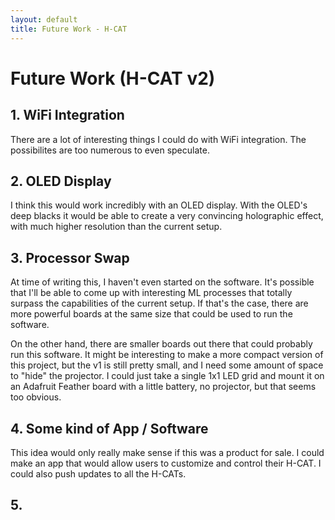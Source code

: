 ```yaml
---
layout: default
title: Future Work - H-CAT
---
```


# Future Work (H-CAT v2)

## 1. WiFi Integration

There are a lot of interesting things I could do with WiFi integration. The possibilites are too numerous to even speculate.

## 2. OLED Display

I think this would work incredibly with an OLED display. With the OLED's deep blacks it would be able to create a very convincing holographic effect, with much higher resolution than the current setup.

## 3. Processor Swap

At time of writing this, I haven't even started on the software. It's possible that I'll be able to come up with interesting ML processes that totally surpass the capabilities of the current setup. If that's the case, there are more powerful boards at the same size that could be used to run the software.

On the other hand, there are smaller boards out there that could probably run this software. It might be interesting to make a more compact version of this project, but the v1 is still pretty small, and I need some amount of space to "hide" the projector. I could just take a single 1x1 LED grid and mount it on an Adafruit Feather board with a little battery, no projector, but that seems too obvious.

## 4. Some kind of App / Software

This idea would only really make sense if this was a product for sale. I could make an app that would allow users to customize and control their H-CAT. I could also push updates to all the H-CATs.

## 5. 

